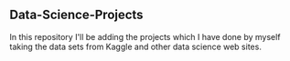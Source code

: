 ## Data-Science-Projects ##       
In this repository I'll be adding the projects which I have done by myself taking the data sets from Kaggle and other data science web sites.
